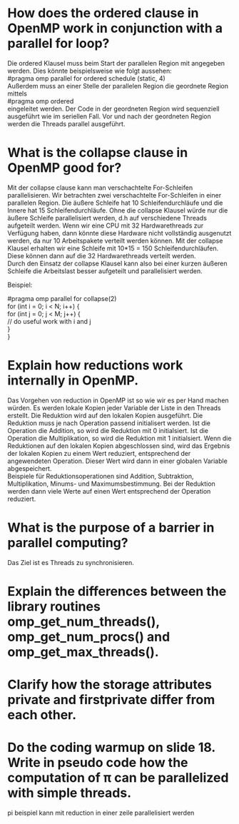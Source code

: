 # How does the ordered clause in OpenMP work in conjunction with a parallel for loop?

Die ordered Klausel muss beim Start der parallelen Region mit angegeben werden. Dies könnte beispielsweise wie folgt aussehen:   
#pragma omp parallel for ordered schedule (static, 4)   
Außerdem muss an einer Stelle der parallelen Region die geordnete Region mittels   
#pragma omp ordered   
eingeleitet werden. Der Code in der geordneten Region wird sequenziell ausgeführt wie im seriellen Fall. Vor und nach der geordneten Region werden die Threads parallel ausgeführt. 









# What is the collapse clause in OpenMP good for?

Mit der collapse clause kann man verschachtelte For-Schleifen parallelisieren. Wir betrachten zwei verschachtelte For-Schleifen in einer parallelen Region. Die äußere Schleife hat 10 Schleifendurchläufe und die Innere hat 15 Schleifendurchläufe. Ohne die collapse Klausel würde nur die äußere Schleife parallelisiert werden, d.h auf verschiedene Threads aufgeteilt werden. Wenn wir eine CPU mit 32 Hardwarethreads zur Verfügung haben, dann könnte diese Hardware nicht vollständig ausgenutzt werden, da nur 10 Arbeitspakete verteilt werden können. Mit der collapse Klausel erhalten wir eine Schleife mit 10*15 = 150 Schleifendurchläufen. Diese können dann auf die 32 Hardwarethreads verteilt werden.   
Durch den Einsatz der collapse Klausel kann also bei einer kurzen äußeren Schleife die Arbeitslast besser aufgeteilt und parallelisiert werden.

Beispiel:   

#pragma omp parallel for collapse(2)   
  for (int i = 0; i < N; i++) {   
    for (int j = 0; j < M; j++) {   
      // do useful work with i and j   
    }   
  }   


# Explain how reductions work internally in OpenMP.

Das Vorgehen von reduction in OpenMP ist so wie wir es per Hand machen würden. 
Es werden lokale Kopien jeder Variable der Liste in den Threads erstellt. Die Reduktion wird auf den lokalen Kopien ausgeführt. Die Reduktion muss je nach Operation passend initialisert werden. Ist die Operation die Addition, so wird die Reduktion mit 0 initialsiert. Ist die Operation die Multiplikation, so wird die Reduktion mit 1 initialsiert. Wenn die Reduktionen auf den lokalen Kopien abgeschlossen sind, wird das Ergebnis der lokalen Kopien zu einem Wert reduziert, entsprechend der angewendeten Operation. Dieser Wert wird dann in einer globalen Variable abgespeichert.   
Beispiele für Reduktionsoperationen sind Addition, Subtraktion, Multiplikation, Minums- und Maximumsbestimmung. Bei der Reduktion werden dann viele Werte auf einen Wert entsprechend der Operation reduziert.





# What is the purpose of a barrier in parallel computing?

Das Ziel ist es Threads zu synchronisieren.










# Explain the differences between the library routines omp_get_num_threads(), omp_get_num_procs() and omp_get_max_threads().










# Clarify how the storage attributes private and firstprivate differ from each other.












# Do the coding warmup on slide 18. Write in pseudo code how the computation of π can be parallelized with simple threads.


pi beispiel kann mit reduction in einer zeile parallelisiert werden


